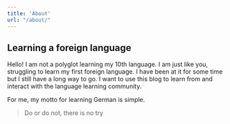 ```yaml
---
title: 'About'
url: "/about/"
---
```


## Learning a foreign language

Hello! I am not a polyglot learning my 10th language. I am just like you, struggling to learn my first foreign language. I have been at it for some time but I still have a long way to go. I want to use this blog to learn from and interact with the language learning community. 

For me, my motto for learning German is simple. 

> Do or do not,
> there is no try

